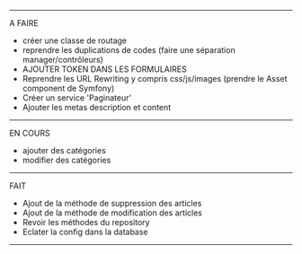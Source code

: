 ----------------------------------
A FAIRE
- créer une classe de routage
- reprendre les duplications de codes (faire une séparation manager/contrôleurs)
- AJOUTER TOKEN DANS LES FORMULAIRES
- Reprendre les URL Rewriting y compris css/js/images (prendre le Asset component de Symfony)
- Créer un service 'Paginateur'
- Ajouter les metas description et content
----------------------------------
EN COURS
- ajouter des catégories
- modifier des catégories


----------------------------------
FAIT
- Ajout de la méthode de suppression des articles
- Ajout de la méthode de modification des articles
- Revoir les méthodes du repository
- Eclater la config dans la database
----------------------------------
